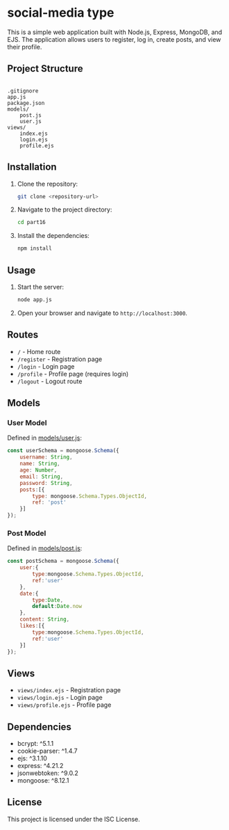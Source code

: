 # social-media type

This is a simple web application built with Node.js, Express, MongoDB, and EJS. The application allows users to register, log in, create posts, and view their profile.

## Project Structure

```

.gitignore
app.js
package.json
models/
    post.js
    user.js
views/
    index.ejs
    login.ejs
    profile.ejs
```

## Installation

1. Clone the repository:
    ```sh
    git clone <repository-url>
    ```
2. Navigate to the project directory:
    ```sh
    cd part16
    ```
3. Install the dependencies:
    ```sh
    npm install
    ```

## Usage

1. Start the server:
    ```sh
    node app.js
    ```
2. Open your browser and navigate to `http://localhost:3000`.

## Routes

- `/` - Home route
- `/register` - Registration page
- `/login` - Login page
- `/profile` - Profile page (requires login)
- `/logout` - Logout route

## Models

### User Model

Defined in [models/user.js](models/user.js):
```js
const userSchema = mongoose.Schema({
    username: String,
    name: String,
    age: Number,
    email: String,
    password: String,
    posts:[{
        type: mongoose.Schema.Types.ObjectId,
        ref: 'post'
    }]
});
```

### Post Model

Defined in [models/post.js](models/post.js):
```js
const postSchema = mongoose.Schema({
    user:{
        type:mongoose.Schema.Types.ObjectId,
        ref:'user'
    },
    date:{
        type:Date,
        default:Date.now
    },
    content: String,
    likes:[{
        type:mongoose.Schema.Types.ObjectId,
        ref:'user'
    }]
});
```

## Views

- `views/index.ejs` - Registration page
- `views/login.ejs` - Login page
- `views/profile.ejs` - Profile page

## Dependencies

- bcrypt: ^5.1.1
- cookie-parser: ^1.4.7
- ejs: ^3.1.10
- express: ^4.21.2
- jsonwebtoken: ^9.0.2
- mongoose: ^8.12.1

## License

This project is licensed under the ISC License.
